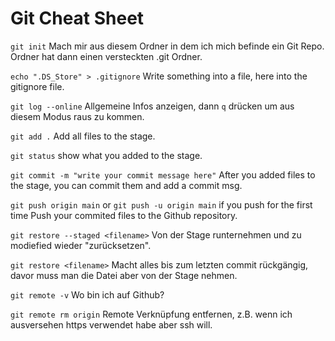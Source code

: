 <h1> Git Cheat Sheet </h1>

`git init`
Mach mir aus diesem Ordner in dem ich mich befinde ein Git Repo.
Ordner hat dann einen versteckten .git Ordner.

`echo ".DS_Store" > .gitignore`
Write something into a file, here into the gitignore file.

`git log --online`
Allgemeine Infos anzeigen, dann `q` drücken um aus diesem Modus raus zu kommen.

`git add .`
Add all files to the stage.

`git status`
show what you added to the stage.

`git commit -m "write your commit message here"`
After you added files to the stage, you can commit them and add a commit msg.

`git push origin main` or `git push -u origin main` if you push for the first time
Push your commited files to the Github repository.

`git restore --staged <filename>`
Von der Stage runternehmen und zu modiefied wieder "zurücksetzen".

`git restore <filename>`
Macht alles bis zum letzten commit rückgängig, davor muss man die Datei aber von der Stage nehmen.

`git remote -v`
Wo bin ich auf Github?

`git remote rm origin`
Remote Verknüpfung entfernen, z.B. wenn ich ausversehen https verwendet habe aber ssh will.
